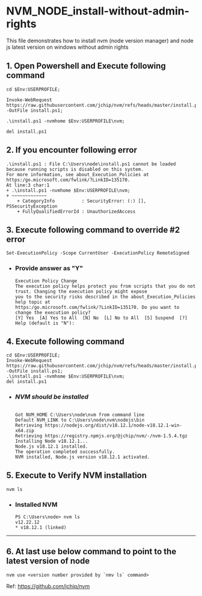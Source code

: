 # NVM_NODE_install-without-admin-rights
This file demonstrates how to install nvm (node version manager) and node js latest version on windows without admin rights

## 1. Open Powershell and Execute following command
```
cd $Env:USERPROFILE;
```
```
Invoke-WebRequest https://raw.githubusercontent.com/jchip/nvm/refs/heads/master/install.ps1 -OutFile install.ps1;
```
```
.\install.ps1 -nvmhome $Env:USERPROFILE\nvm;
```
```
del install.ps1
```
## 2. If you encounter following error
```
.\install.ps1 : File C:\Users\node\install.ps1 cannot be loaded because running scripts is disabled on this system.
For more information, see about_Execution_Policies at https:/go.microsoft.com/fwlink/?LinkID=135170.
At line:3 char:1
+ .\install.ps1 -nvmhome $Env:USERPROFILE\nvm;
+ ~~~~~~~~~~~~~
    + CategoryInfo          : SecurityError: (:) [], PSSecurityException
    + FullyQualifiedErrorId : UnauthorizedAccess
```
## 3. Execute following command to override #2 error
```
Set-ExecutionPolicy -Scope CurrentUser -ExecutionPolicy RemoteSigned
```
  - ### Provide answer as "Y"
    ```
    Execution Policy Change
    The execution policy helps protect you from scripts that you do not trust. Changing the execution policy might expose
    you to the security risks described in the about_Execution_Policies help topic at
    https:/go.microsoft.com/fwlink/?LinkID=135170. Do you want to change the execution policy?
    [Y] Yes  [A] Yes to All  [N] No  [L] No to All  [S] Suspend  [?] Help (default is "N"): 
    ```

## 4. Execute following command
```
cd $Env:USERPROFILE;
Invoke-WebRequest https://raw.githubusercontent.com/jchip/nvm/refs/heads/master/install.ps1 -OutFile install.ps1;
.\install.ps1 -nvmhome $Env:USERPROFILE\nvm;
del install.ps1
```
  - ### _NVM should be installed_

    ```

    Got NVM_HOME C:\Users\node\nvm from command line
    Default NVM_LINK to C:\Users\node\nvm\nodejs\bin
    Retrieving https://nodejs.org/dist/v18.12.1/node-v18.12.1-win-x64.zip
    Retrieving https://registry.npmjs.org/@jchip/nvm/-/nvm-1.5.4.tgz
    Installing Node v18.12.1...
    Node.js v18.12.1 installed.
    The operation completed successfully.
    NVM installed, Node.js version v18.12.1 activated.
    ```
## 5. Execute to Verify NVM installation

```
nvm ls
```
   - ### Installed NVM

      ```
      PS C:\Users\node> nvm ls
      v12.22.12
      * v18.12.1 (linked)
      ```
---
## 6. At last use below command to point to the latest version of node
```
nvm use <version number provided by `nmv ls` command>
```
Ref: https://github.com/jchip/nvm
